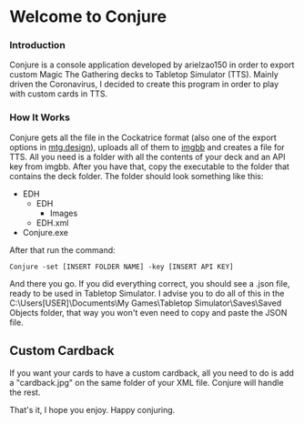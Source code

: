 # Welcome to Conjure
### Introduction
Conjure is a console application developed by arielzao150 in order to export custom Magic The Gathering decks to Tabletop Simulator (TTS).
Mainly driven the Coronavirus, I decided to create this program in order to play with custom cards in TTS.
### How It Works
Conjure gets all the file in the Cockatrice format (also one of the export options in [mtg.design](mtg.design)), uploads all of them to [imgbb](https://imgbb.com/) and creates a file for TTS.
All you need is a folder with all the contents of your deck and an API key from imgbb.
After you have that, copy the executable to the folder that contains the deck folder. The folder should look something like this:

 - EDH
	 - EDH
		 - Images
	 - EDH.xml
 - Conjure.exe

After that run the command:

    Conjure -set [INSERT FOLDER NAME] -key [INSERT API KEY]

And there you go. If you did everything correct, you should see a .json file, ready to be used in Tabletop Simulator.
I advise you to do all of this in the C:\Users\[USER]\Documents\My Games\Tabletop Simulator\Saves\Saved Objects folder, that way you won't even need to copy and paste the JSON file.

## Custom Cardback

If you want your cards to have a custom cardback, all you need to do is add a "cardback.jpg" on the same folder of your XML file. Conjure will handle the rest.

That's it, I hope you enjoy.
Happy conjuring.
